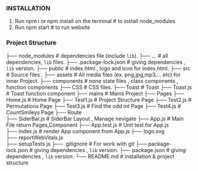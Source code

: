 ### INSTALLATION ###
1. Run npm i or npm install on the terminal # to install node_modules
2. Run npm start                            # to run website

### Project Structure ###

├── node_modules            # dependencies file (include `lib`).
    ├── ...                 # all dependencies, `lib` files.
    ├── .package-lock.json  # giving dependencies , `lib` version.
├── public                  # index.html , logo and icon for index.html.
├── src                     # Source files .
    ├── assets              # All media files (ex. png,jpg,mp3,... etc) for inner Project.
    ├── components          # none state files , class components , function components
        ├── CSS             # CSS files.
        ├── Toast           # Toast 
            ├── Toast.js    # Toast function component
    ├── mains               # Mains Project 
        ├── Pages 
            ├── Home.js     # Home Page
            ├── Test1.js    # Project Structure Page
            ├── Test2.js    # Permutations Page
            ├── Test3.js    # Find the odd int Page
            ├── Test4.js    # CountSmileys Page
        ├── Route           
            ├── SiderBar.js # SiderBar Layout , Manage nevigate
    ├── App.js              # Main File return Pages,Component
    ├── App.test.js         # Unit test for App.js   
    ├── index.js            # render App component from App.js
    ├── logo.svg            
    ├── reportWebVitals.js  
    ├── setupTests.js
├── .gitignore              # For work with git
├── package-lock.json       # giving dependencies , `lib` version.
├── package.json            # giving dependencies , `lib` version.
└── README.md               # installation & project structure


